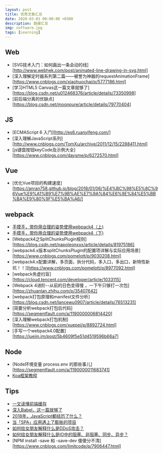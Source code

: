 ```yaml
---
layout: post
title: 优秀文章汇总
date: 2020-03-01 00:00:00 +0300
description: 链接汇总
img: software.jpg
tags: [Learning]
---
```


## Web
* [SVG技术入门：如何画出一条会动的线][http://www.webhek.com/post/animated-line-drawing-in-svg.html]
* [深入理解定时器系列第二篇——被誉为神器的requestAnimationFrame][https://www.cnblogs.com/xiaohuochai/p/5777186.html]
* [学习HTML5 Canvas这一篇文章就够了][https://blog.csdn.net/u012468376/article/details/73350998]
* [前后端分离的优缺点][https://blog.csdn.net/moonpure/article/details/79770404]

## JS
* [ECMAScript 6 入门][http://es6.ruanyifeng.com/]
* [深入理解JavaScript系列][http://www.cnblogs.com/TomXu/archive/2011/12/15/2288411.html]
* [js键盘按钮keyCode及示例大全][https://www.cnblogs.com/daysme/p/6272570.html]

## Vue
* [优化Vue项目的构建速度][https://anran758.github.io/blog/2018/01/06/%E4%BC%98%E5%8C%96Vue%E9%A1%B9%E7%9B%AE%E7%9A%84%E6%9E%84%E5%BB%BA%E9%80%9F%E5%BA%A6/]

## webpack
* [手摸手，带你用合理的姿势使用webpack4（上)][url8]
* [手摸手，带你用合理的姿势使用webpack4（下)][url9]
* [Webpack4之SplitChunksPlugin规则][https://blog.csdn.net/napoleonxxx/article/details/81975186]
* [webpack4.x版本splitChunksPlugin的配置项详解与实际应用场景][https://www.cnblogs.com/pomelott/p/9030208.html]
* [webpack4.x配置详解，多页面，拆分代码，多入口，多出口，新特性新坑！！][https://www.cnblogs.com/pomelott/p/8977092.html]
* [webpack务虚扫盲][https://cloud.tencent.com/developer/article/1033115]
* [Webpack 4进阶--从前的日色变得慢 ，一下午只够打一次包][https://zhuanlan.zhihu.com/p/35407642]
* [webpack打包原理和manifest文件分析][https://blog.csdn.net/lancewu0907/article/details/76513231]
* [简要分析webpack打包后代码][https://segmentfault.com/a/1190000006814420]
* [深入理解webpack打包机制][https://www.cnblogs.com/xuepei/p/8892724.html]
* [手写一个webpack4.0配置][https://juejin.im/post/5b4609f5e51d4519596b66a7]

## Node
* [Node环境变量 process.env 的那些事儿][https://segmentfault.com/a/1190000011683741]
* [Koa框架教程][url4]

## Tips
* [一文读懂前端缓存][url0]
* [深入Babel，这一篇就够了][url1]
* [2018年，JavaScript都经历了什么？][url2]
* [当「SPA」应用遇上了膨胀的项目][url5]
* [如何给女朋友解释什么是DDoS攻击？][url6]
* [如何给女朋友解释什么是IO中的阻塞、非阻塞、同步、异步？][url7]
* [NPM install -save 和 -save-dev 傻傻分不清][https://www.cnblogs.com/limitcode/p/7906447.html]

[url0]: https://juejin.im/post/5c22ee806fb9a049fb43b2c5
[url1]: https://juejin.im/post/5c21b584e51d4548ac6f6c99
[url2]: https://blog.fundebug.com/2018/12/25/what-happens-in-2018-for-javascript/
[url4]: http://www.ruanyifeng.com/blog/2017/08/koa.html
[url5]: https://juejin.im/post/5c18b5f15188252dcb31072a#comment
[url6]: https://juejin.im/post/5c03fb706fb9a049cd53f1a4
[url7]: https://juejin.im/post/5b94e2995188255c5c45d0ec
[url8]: https://juejin.im/post/5b56909a518825195f499806
[url9]: https://juejin.im/post/5b5d6d6f6fb9a04fea58aabc